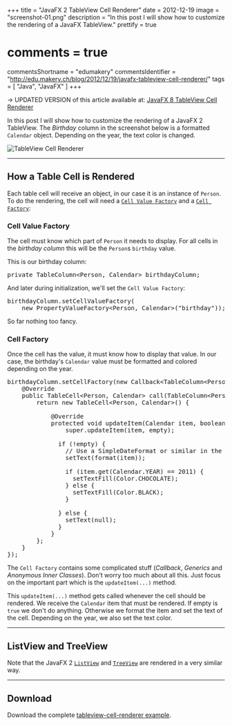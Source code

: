 +++
title = "JavaFX 2 TableView Cell Renderer"
date = 2012-12-19
image = "screenshot-01.png"
description = "In this post I will show how to customize the rendering of a JavaFX TableView."
prettify = true
# comments = true 
commentsShortname = "edumakery"
commentsIdentifier = "http://edu.makery.ch/blog/2012/12/19/javafx-tableview-cell-renderer/"
tags = [ "Java", "JavaFX" ]
+++

<div class="alert alert-danger">
  &rarr; UPDATED VERSION of this article available at: <a href="/blog/javafx-8-tableview-cell-renderer/" class="alert-link">JavaFX 8 TableView Cell Renderer</a>
</div>

In this post I will show how to customize the rendering of a JavaFX 2 TableView. The *Birthday* column in the screenshot below is a formatted `Calendar` object. Depending on the year, the text color is changed. 

![TableView Cell Renderer](screenshot-01.png)


* * *

## How a Table Cell is Rendered

Each table cell will receive an object, in our case it is an instance of `Person`. To do the rendering, the cell will need a [`Cell Value Factory`](http://docs.oracle.com/javafx/2/api/javafx/scene/control/TableColumn.html#setCellValueFactory(javafx.util.Callback)) and a [`Cell Factory`](http://docs.oracle.com/javafx/2/api/javafx/scene/control/TableColumn.html#setCellFactory(javafx.util.Callback)):


### Cell Value Factory

The cell must know which part of `Person` it needs to display. For all cells in the *birthday column* this will be the `Person`s `birthday` value.

This is our birthday column:

<pre class="prettyprint lang-java">
private TableColumn&lt;Person, Calendar&gt; birthdayColumn;
</pre>

And later during initialization, we'll set the `Cell Value Factory`:

<pre class="prettyprint lang-java">
birthdayColumn.setCellValueFactory(
    new PropertyValueFactory&lt;Person, Calendar&gt;("birthday"));
</pre>

So far nothing too fancy.


### Cell Factory

Once the cell has the value, it must know how to display that value. In our case, the birthday's `Calendar` value must be formatted and colored depending on the year.

<pre class="prettyprint lang-java">
birthdayColumn.setCellFactory(new Callback&lt;TableColumn&lt;Person, Calendar&gt;, TableCell&lt;Person, Calendar&gt;&gt;() {
	@Override
	public TableCell&lt;Person, Calendar&gt; call(TableColumn&lt;Person, Calendar&gt; param) {
		return new TableCell&lt;Person, Calendar&gt;() {
    
			@Override
			protected void updateItem(Calendar item, boolean empty) {
				super.updateItem(item, empty);
        
              if (!empty) {
                // Use a SimpleDateFormat or similar in the format method
                setText(format(item));
                
                if (item.get(Calendar.YEAR) == 2011) {
                  setTextFill(Color.CHOCOLATE);
                } else {
                  setTextFill(Color.BLACK);
                }
                
              } else {
                setText(null);
              }
			}
		};
	}
});
</pre>


The `Cell Factory` contains some complicated stuff (*Callback*, *Generics* and *Anonymous Inner Classes*). Don't worry too much about all this. Just focus on the important part which is the `updateItem(...)` method. 

This `updateItem(...)` method gets called whenever the cell should be rendered. We receive the `Calendar` item that must be rendered. If empty is `true` we don't do anything. Otherwise we format the item and set the text of the cell. Depending on the year, we also set the text color.


* * *

## ListView and TreeView

Note that the JavaFX 2 [`ListView`](http://docs.oracle.com/javafx/2/api/javafx/scene/control/ListView.html) and [`TreeView`](http://docs.oracle.com/javafx/2/api/javafx/scene/control/TreeView.html) are rendered in a very similar way.


* * *

## Download
Download the complete [tableview-cell-renderer example](javafx-tableview-cell-renderer.zip).
